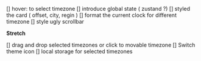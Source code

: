 [] hover: to select timezone
[] introduce global state ( zustand ?)
[] styled the card ( offset, city, regin )
[] format the current clock for different timezone
[] style ugly scrollbar

**Stretch**

[] drag and drop selected timezones or click to movable timezone
[] Switch theme icon
[] local storage for selected timezones

